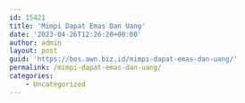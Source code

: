 ```yaml
---
id: 15421
title: 'Mimpi Dapat Emas Dan Uang'
date: '2023-04-26T12:26:20+00:00'
author: admin
layout: post
guid: 'https://bos.awn.biz.id/mimpi-dapat-emas-dan-uang/'
permalink: /mimpi-dapat-emas-dan-uang/
categories:
    - Uncategorized
---
```


